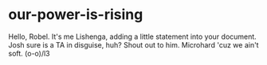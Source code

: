# our-power-is-rising

Hello, Robel.  It's me Lishenga, adding a little statement into your document.
Josh sure is a TA in disguise, huh?  Shout out to him.
Microhard 'cuz we ain't soft.  (o-o)/l3

